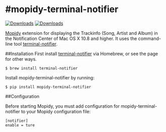 #mopidy-terminal-notifier
===
[![Downloads](https://pypip.in/v/PYPI_PKG_NAME/badge.png)](https://crate.io/package/PYPI_PGK_NAME)
[![Downloads](https://pypip.in/d/PYPI_PKG_NAME/badge.png)](https://crate.io/package/PYPI_PGK_NAME)

[Mopidy](http://www.mopidy.com "http://www.mopidy.com") extension for displaying the Trackinfo (Song, Artist and Album) in the Notification Center of Mac OS X 10.8 and higher. It uses the command-line tool [terminal-notifier](https://github.com/alloy/terminal-notifier "https://github.com/alloy/terminal-notifier").

##Installation
First install [terminal-notifier](https://github.com/alloy/terminal-notifier "https://github.com/alloy/terminal-notifier") via Homebrew, or see the page for other ways.
    
    $ brew install terminal-notifier
    
Install mopidy-terminal-notifier by running:

    $ pip install mopidy-terminal-notifier

##Configuration

Before starting Mopidy, you must add configuration for
mopidy-terminal-notifier to your Mopidy configuration file:

    [notifier]
    enable = ture